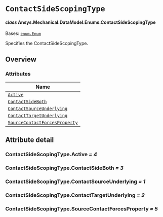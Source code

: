 # `ContactSideScopingType`

<a id="ansys.mechanical.stubs.v242.Ansys.Mechanical.DataModel.Enums.ContactSideScopingType"></a>

#### *class* Ansys.Mechanical.DataModel.Enums.ContactSideScopingType

Bases: [`enum.Enum`](https://docs.python.org/3/library/enum.html#enum.Enum)

Specifies the ContactSideScopingType.

<!-- !! processed by numpydoc !! -->

<a id="overview"></a>

## Overview

### Attributes

| Name |
| -------------------------------------------------------------------------------------- |
| [`Active`](#ContactSideScopingType.Active) |
| [`ContactSideBoth`](#ContactSideScopingType.ContactSideBoth) |
| [`ContactSourceUnderlying`](#ContactSideScopingType.ContactSourceUnderlying) |
| [`ContactTargetUnderlying`](#ContactSideScopingType.ContactTargetUnderlying) |
| [`SourceContactForcesProperty`](#ContactSideScopingType.SourceContactForcesProperty) |

<a id="attribute-detail"></a>

## Attribute detail

<a id="ContactSideScopingType.Active"></a>

### ContactSideScopingType.Active *= 4*

<a id="ContactSideScopingType.ContactSideBoth"></a>

### ContactSideScopingType.ContactSideBoth *= 3*

<a id="ContactSideScopingType.ContactSourceUnderlying"></a>

### ContactSideScopingType.ContactSourceUnderlying *= 1*

<a id="ContactSideScopingType.ContactTargetUnderlying"></a>

### ContactSideScopingType.ContactTargetUnderlying *= 2*

<a id="ContactSideScopingType.SourceContactForcesProperty"></a>

### ContactSideScopingType.SourceContactForcesProperty *= 5*


